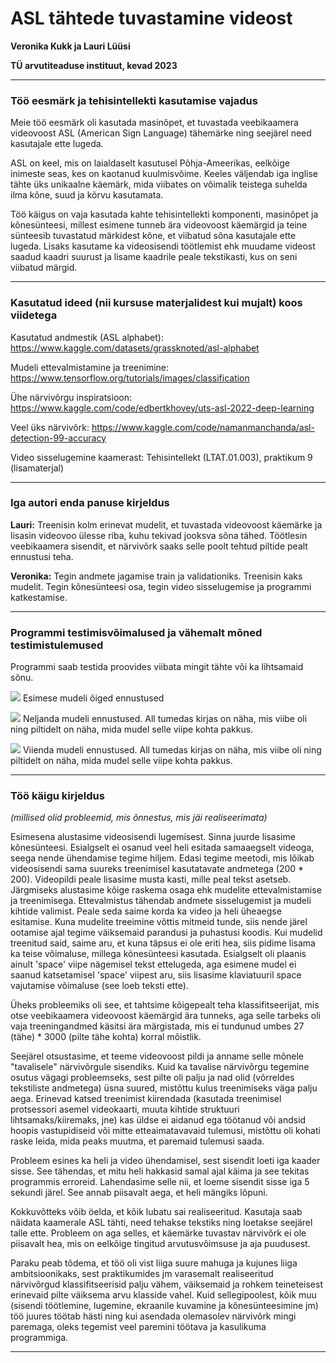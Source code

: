 # ASL tähtede tuvastamine videost

**Veronika Kukk ja Lauri Lüüsi**

**TÜ arvutiteaduse instituut, kevad 2023**

---

### Töö eesmärk ja tehisintellekti kasutamise vajadus

Meie töö eesmärk oli kasutada masinõpet, et tuvastada veebikaamera videovoost ASL (American Sign Language) tähemärke ning seejärel need kasutajale ette lugeda.

ASL on keel, mis on laialdaselt kasutusel Põhja-Ameerikas, eelkõige inimeste seas, kes on kaotanud kuulmisvõime. Keeles väljendab iga inglise tähte üks unikaalne käemärk, mida viibates on võimalik teistega suhelda ilma kõne, suud ja kõrvu kasutamata. 

Töö käigus on vaja kasutada kahte tehisintellekti komponenti, masinõpet ja kõnesünteesi, millest esimene tunneb ära videovoost käemärgid ja teine sünteesib tuvastatud märkidest kõne, et viibatud sõna kasutajale ette lugeda. Lisaks kasutame ka videosisendi töötlemist ehk muudame videost saadud kaadri suurust ja lisame kaadrile peale tekstikasti, kus on seni viibatud märgid.

---

### Kasutatud ideed (nii kursuse materjalidest kui mujalt) koos viidetega

Kasutatud andmestik (ASL alphabet): https://www.kaggle.com/datasets/grassknoted/asl-alphabet

Mudeli ettevalmistamine ja treenimine: https://www.tensorflow.org/tutorials/images/classification

Ühe närvivõrgu inspiratsioon: https://www.kaggle.com/code/edbertkhovey/uts-asl-2022-deep-learning

Veel üks närvivõrk:  https://www.kaggle.com/code/namanmanchanda/asl-detection-99-accuracy 

Video sisselugemine kaamerast: Tehisintellekt (LTAT.01.003), praktikum 9 (lisamaterjal)

---

### Iga autori enda panuse kirjeldus

**Lauri:** Treenisin kolm erinevat mudelit, et tuvastada videovoost käemärke ja lisasin videovoo ülesse riba, kuhu tekivad jooksva sõna tähed. Töötlesin veebikaamera sisendit, et närvivõrk saaks selle poolt tehtud piltide pealt ennustusi teha.

**Veronika:** Tegin andmete jagamise train ja validationiks. Treenisin kaks mudelit. Tegin kõnesünteesi osa, tegin video sisselugemise ja programmi katkestamise. 

---

### Programmi testimisvõimalused ja vähemalt mõned testimistulemused

Programmi saab testida proovides viibata mingit tähte või ka lihtsamaid sõnu.

![](https://i.gyazo.com/f3feb6620c550235629d79c9ba542123.png)
Esimese mudeli õiged ennustused

![](https://i.gyazo.com/1a54289750535e7febe438c120b4533b.png)
Neljanda mudeli ennustused. All tumedas kirjas on näha, mis viibe oli ning piltidelt on näha, mida mudel selle viipe kohta pakkus.

![](https://i.gyazo.com/07aec7d28091cf7aad35152e98747a9e.png)
Viienda mudeli ennustused. All tumedas kirjas on näha, mis viibe oli ning piltidelt on näha, mida mudel selle viipe kohta pakkus.

---

### Töö käigu kirjeldus
*(millised olid probleemid, mis õnnestus, mis jäi realiseerimata)*

Esimesena alustasime videosisendi lugemisest. Sinna juurde lisasime kõnesünteesi. Esialgselt ei osanud veel heli esitada samaaegselt videoga, seega nende ühendamise tegime hiljem. Edasi tegime meetodi, mis lõikab videosisendi sama suureks treenimisel kasutatavate andmetega (200 * 200). Videopildi peale lisasime musta kasti, mille peal tekst asetseb. Järgmiseks alustasime kõige raskema osaga ehk mudelite ettevalmistamise ja treenimisega. Ettevalmistus tähendab andmete sisselugemist ja mudeli kihtide valimist. Peale seda saime korda ka video ja heli üheaegse esitamise. Kuna mudelite treeimine võttis mitmeid tunde, siis nende järel ootamise ajal tegime väiksemaid parandusi ja puhastusi koodis. Kui mudelid treenitud said, saime aru, et kuna täpsus ei ole eriti hea, siis pidime lisama ka teise võimaluse, millega kõnesünteesi kasutada. Esialgselt oli plaanis ainult 'space' viipe nägemisel tekst ettelugeda, aga esimene mudel ei saanud katsetamisel 'space' viipest aru, siis lisasime klaviatuuril space vajutamise võimaluse (see loeb teksti ette). 

Üheks probleemiks oli see, et tahtsime kõigepealt teha klassifitseerijat, mis otse veebikaamera videovoost käemärgid ära tunneks, aga selle tarbeks oli vaja treeningandmed käsitsi ära märgistada, mis ei tundunud umbes 27 (tähe) * 3000 (pilte tähe kohta) korral mõistlik.

Seejärel otsustasime, et teeme videovoost pildi ja anname selle mõnele "tavalisele" närvivõrgule sisendiks. Kuid ka tavalise närvivõrgu tegemine osutus vägagi probleemseks, sest pilte oli palju ja nad olid (võrreldes tekstiliste andmetega) üsna suured, mistõttu kulus treenimiseks väga palju aega. Erinevad katsed treenimist kiirendada (kasutada treenimisel protsessori asemel videokaarti, muuta kihtide struktuuri lihtsamaks/kiiremaks, jne) kas üldse ei aidanud ega töötanud või andsid hoopis vastupidiseid või mitte etteaimatavavaid tulemusi, mistõttu oli kohati raske leida, mida peaks muutma, et paremaid tulemusi saada.

Probleem esines ka heli ja video ühendamisel, sest sisendit loeti iga kaader sisse. See tähendas, et mitu heli hakkasid samal ajal käima ja see tekitas programmis erroreid. Lahendasime selle nii, et loeme sisendit sisse iga 5 sekundi järel. See annab piisavalt aega, et heli mängiks lõpuni. 

Kokkuvõtteks võib öelda, et kõik lubatu sai realiseeritud. Kasutaja saab näidata kaamerale ASL tähti, need tehakse tekstiks ning loetakse seejärel talle ette. Probleem on aga selles, et käemärke tuvastav närvivõrk ei ole piisavalt hea, mis on eelkõige tingitud arvutusvõimsuse ja aja puudusest.

Paraku peab tõdema, et töö oli vist liiga suure mahuga ja kujunes liiga ambitsioonikaks, sest praktikumides jm varasemalt realiseeritud närvivõrgud klassifitseerisid palju vähem, väiksemaid ja rohkem teineteisest erinevaid pilte väiksema arvu klasside vahel. Kuid sellegipoolest, kõik muu (sisendi töötlemine, lugemine, ekraanile kuvamine ja kõnesünteesimine jm) töö juures töötab hästi ning kui asendada olemasolev närvivõrk mingi paremaga, oleks tegemist veel paremini töötava ja kasulikuma programmiga.

---
